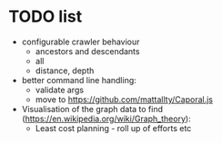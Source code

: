 # TODO list

* configurable crawler behaviour
  * ancestors and descendants
  * all
  * distance, depth
* better command line handling:
  * validate args
  * move to https://github.com/mattallty/Caporal.js
* Visualisation of the graph data to find (https://en.wikipedia.org/wiki/Graph_theory):
  * Least cost planning - roll up of efforts etc
